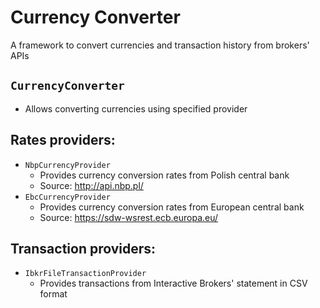 # Currency Converter

A framework to convert currencies and transaction history from brokers' APIs 

## `CurrencyConverter`

- Allows converting currencies using specified provider

## Rates providers:

- `NbpCurrencyProvider`
  - Provides currency conversion rates from Polish central bank
  - Source: http://api.nbp.pl/
- `EbcCurrencyProvider`
  - Provides currency conversion rates from European central bank
  - Source: https://sdw-wsrest.ecb.europa.eu/
  
## Transaction providers:

- `IbkrFileTransactionProvider`
  - Provides transactions from Interactive Brokers' statement in CSV format
